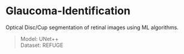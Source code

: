 # Glaucoma-Identification
Optical Disc/Cup segmentation of retinal images using ML algorithms.
 >Model: UNet++ \
 >Dataset: REFUGE
  
